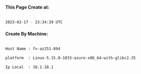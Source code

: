 
   
#### This Page Create at:

```bash

2023-02-17 - 23:34:39 UTC

```

#### Create By Machine:

```bash

Host Name : fv-az251-894

platform  : Linux-5.15.0-1033-azure-x86_64-with-glibc2.35

Ip Local  : 10.1.18.1

```

